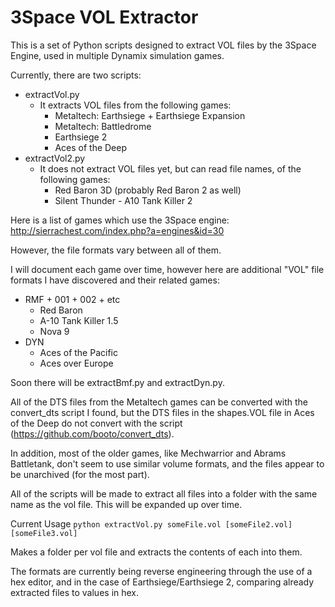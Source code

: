 # 3Space VOL Extractor

This is a set of Python scripts designed to extract VOL files by the 3Space Engine, used in multiple Dynamix simulation games.

Currently, there are two scripts:
* extractVol.py
    * It extracts VOL files from the following games:
        * Metaltech: Earthsiege + Earthsiege Expansion
        * Metaltech: Battledrome
        * Earthsiege 2
        * Aces of the Deep
* extractVol2.py
    * It does not extract VOL files yet, but can read file names, of the following games:
        * Red Baron 3D (probably Red Baron 2 as well)
        * Silent Thunder - A10 Tank Killer 2

Here is a list of games which use the 3Space engine: http://sierrachest.com/index.php?a=engines&id=30

However, the file formats vary between all of them.

I will document each game over time, however here are additional "VOL" file formats I have discovered and their related games:
* RMF + 001 + 002 + etc
    * Red Baron
    * A-10 Tank Killer 1.5
    * Nova 9
* DYN
    * Aces of the Pacific
    * Aces over Europe

Soon there will be extractBmf.py and extractDyn.py.


All of the DTS files from the Metaltech games can be converted with the convert_dts script I found, but the DTS files in the shapes.VOL file in Aces of the Deep do not convert with the script (https://github.com/booto/convert_dts).

In addition, most of the older games, like Mechwarrior and Abrams Battletank, don't seem to use similar volume formats, and the files appear to be unarchived (for the most part).

All of the scripts will be made to extract all files into a folder with the same name as the vol file. This will be expanded up over time.

Current Usage
  `python extractVol.py someFile.vol [someFile2.vol] [someFile3.vol]`

Makes a folder per vol file and extracts the contents of each into them.

The formats are currently being reverse engineering through the use of a hex editor, and in the case of Earthsiege/Earthsiege 2, comparing already extracted files to values in hex.
